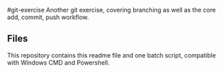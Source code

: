 #git-exercise
Another git exercise, covering branching as well as the core add, commit, push workflow.

## Files
This repository contains this readme file and one batch script, compatible with Windows CMD and Powershell.
